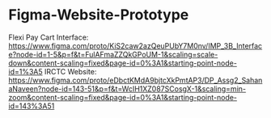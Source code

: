 # Figma-Website-Prototype
Flexi Pay Cart Interface: https://www.figma.com/proto/KiS2caw2azQeuPUbY7M0nv/IMP_3B_Interface?node-id=1-5&p=f&t=FulAFmaZZQkGPoUM-1&scaling=scale-down&content-scaling=fixed&page-id=0%3A1&starting-point-node-id=1%3A5
IRCTC Website: https://www.figma.com/proto/eDbctKMdA9bjtcXkPmtAP3/DP_Assg2_SahanaNaveen?node-id=143-51&p=f&t=WcIH1XZ087SCosgX-1&scaling=min-zoom&content-scaling=fixed&page-id=0%3A1&starting-point-node-id=143%3A51
